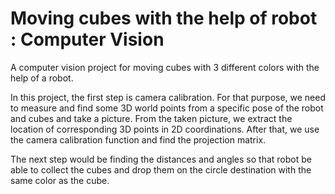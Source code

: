 # Moving cubes with the help of robot : Computer Vision
A computer vision project for moving cubes with 3 different colors with the help of a robot.

In this project, the first step is camera calibration. For that purpose, we need to measure and find some 3D world points from a specific pose of the robot and cubes and take a picture. From the taken picture, we extract the location of corresponding 3D points in 2D coordinations. After that, we use the camera calibration function and find the
projection matrix.

The next step would be finding the distances and angles so that robot be able to collect the cubes and drop them on the circle destination with the same color 
as the cube.
